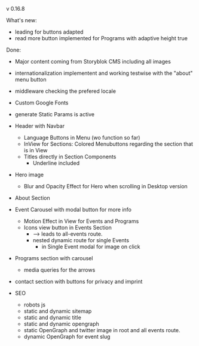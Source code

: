 v 0.16.8

What's new:

- leading for buttons adapted
- read more button implemented for Programs with adaptive height true

Done:

- Major content coming from Storyblok CMS including all images
- internationalization implementent and working testwise with the "about" menu button
- middleware checking the prefered locale
- Custom Google Fonts
- generate Static Params is active

- Header with Navbar
  - Language Buttons in Menu (wo function so far)
  - InView for Sections: Colored Menubuttons regarding the section that is in View
  - Titles directly in Section Components
    - Underline included
- Hero image
  - Blur and Opacity Effect for Hero when scrolling in Desktop version
- About Section
- Event Carousel with modal button for more info

  - Motion Effect in View for Events and Programs
  - Icons view button in Events Section
    - --> leads to all-events route.
    - nested dynamic route for single Events
      - in Single Event modal for image on click

- Programs section with carousel
  - media queries for the arrows
- contact section with buttons for privacy and imprint

- SEO
  - robots js
  - static and dynamic sitemap
  - static and dynamic title
  - static and dynamic opengraph
  - static OpenGraph and twitter image in root and all events route.
  - dynamic OpenGraph for event slug
